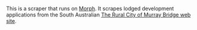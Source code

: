 This is a scraper that runs on [Morph](https://morph.io).  It scrapes lodged development applications from the South Australian [The Rural City of Murray Bridge web site](https://www.murraybridge.sa.gov.au).
